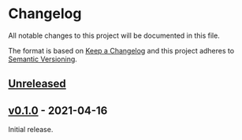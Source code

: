 # Changelog
All notable changes to this project will be documented in this file.

The format is based on [Keep a Changelog](http://keepachangelog.com/en/1.0.0/)
and this project adheres to [Semantic Versioning](http://semver.org/spec/v2.0.0.html).

## [Unreleased]



## [v0.1.0] - 2021-04-16

Initial release.

[Unreleased]: <https://github.com/stac-utils/stac-terminal/compare/v0.1.0...main>
[v0.1.0]: <https://github.com/stac-utils/stac-terminal/tree/v0.1.0>
